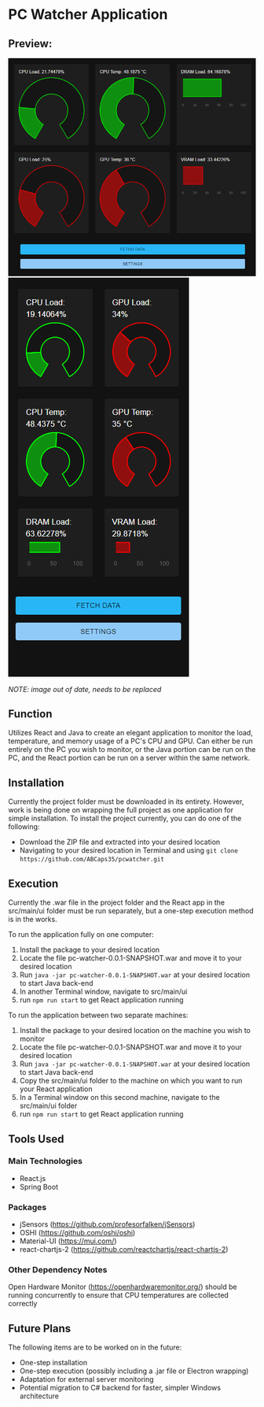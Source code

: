 # PC Watcher Application

## Preview:
![Desktop Application Preview](img/preview-desktop.png) ![Mobile Application Preview](img/preview-mobile.png)

*NOTE: image out of date, needs to be replaced*

## Function
Utilizes React and Java to create an elegant application to monitor the load, temperature, and memory usage of a PC's CPU and GPU. Can either be run entirely on the PC you wish to monitor, or the Java portion can be run on the PC, and the React portion can be run on a server within the same network.

## Installation
Currently the project folder must be downloaded in its entirety. However, work is being done on wrapping the full project as one application for simple installation.
To install the project currently, you can do one of the following: 
- Download the ZIP file and extracted into your desired location
- Navigating to your desired location in Terminal and using `git clone https://github.com/ABCaps35/pcwatcher.git`

## Execution
Currently the .war file in the project folder and the React app in the src/main/ui folder must be run separately, but a one-step execution method is in the works.

To run the application fully on one computer:
1. Install the package to your desired location
2. Locate the file pc-watcher-0.0.1-SNAPSHOT.war and move it to your desired location
3. Run `java -jar pc-watcher-0.0.1-SNAPSHOT.war` at your desired location to start Java back-end
4. In another Terminal window, navigate to src/main/ui
5. run `npm run start` to get React application running

To run the application between two separate machines:
1. Install the package to your desired location on the machine you wish to monitor
2. Locate the file pc-watcher-0.0.1-SNAPSHOT.war and move it to your desired location
3. Run `java -jar pc-watcher-0.0.1-SNAPSHOT.war` at your desired location to start Java back-end
2. Copy the src/main/ui folder to the machine on which you want to run your React application
4. In a Terminal window on this second machine, navigate to the src/main/ui folder
5. run `npm run start` to get React application running

## Tools Used
### Main Technologies
- React.js
- Spring Boot

### Packages
- jSensors (https://github.com/profesorfalken/jSensors)
- OSHI (https://github.com/oshi/oshi)
- Material-UI (https://mui.com/)
- react-chartjs-2 (https://github.com/reactchartjs/react-chartjs-2)

### Other Dependency Notes
Open Hardware Monitor (https://openhardwaremonitor.org/) should be running concurrently to ensure that CPU temperatures are collected correctly

## Future Plans
The following items are to be worked on in the future:
- One-step installation 
- One-step execution (possibly including a .jar file or Electron wrapping)
- Adaptation for external server monitoring
- Potential migration to C# backend for faster, simpler Windows architecture